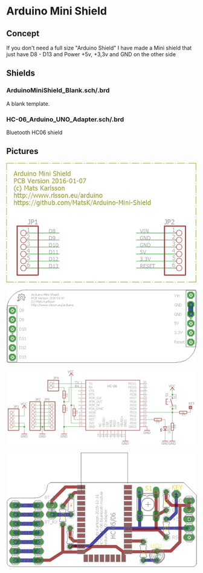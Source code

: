 # Arduino Mini Shield

## Concept

If you don't need a full size "Arduino Shield" I have made a Mini shield that just have D8 - D13 and Power +5v, +3,3v and GND on the other side

## Shields

### ArduinoMiniShield_Blank.sch/.brd

A blank template.

### HC-06_Arduino_UNO_Adapter.sch/.brd

Bluetooth HC06 shield

## Pictures
![Schematic](https://github.com/MatsK/Arduino-Mini-Shield/blob/master/Schematic.png "Schematic")

![PCB](https://github.com/MatsK/Arduino-Mini-Shield/blob/master/PCB.png "PCB")

![Schematic](https://github.com/MatsK/Arduino-Mini-Shield/blob/master/HC06-Schematic.png "Schematic")

![PCB](https://github.com/MatsK/Arduino-Mini-Shield/blob/master/HC06-PCB.png "PCB")

